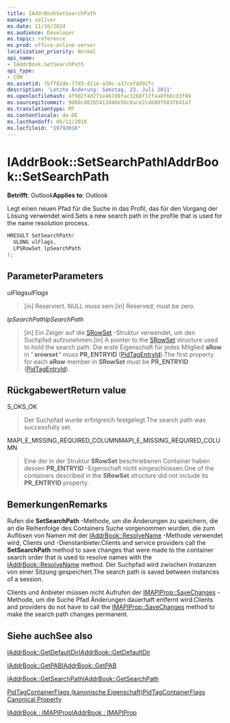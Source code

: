 ```yaml
---
title: IAddrBookSetSearchPath
manager: soliver
ms.date: 11/16/2014
ms.audience: Developer
ms.topic: reference
ms.prod: office-online-server
localization_priority: Normal
api_name:
- IAddrBook.SetSearchPath
api_type:
- COM
ms.assetid: fbff82de-77d3-411e-a30c-a37cefdd92fc
description: 'Letzte Änderung: Samstag, 23. Juli 2011'
ms.openlocfilehash: 4f9d2f4d271e467d8fac32b8f17faa8f66cd3f99
ms.sourcegitcommit: 9d60cd82b5413446e5bc8ace2cd689f683fb41a7
ms.translationtype: MT
ms.contentlocale: de-DE
ms.lasthandoff: 06/11/2018
ms.locfileid: "19792018"
---
```

# <a name="iaddrbooksetsearchpath"></a><span data-ttu-id="33d39-103">IAddrBook::SetSearchPath</span><span class="sxs-lookup"><span data-stu-id="33d39-103">IAddrBook::SetSearchPath</span></span>

  
  
<span data-ttu-id="33d39-104">**Betrifft**: Outlook</span><span class="sxs-lookup"><span data-stu-id="33d39-104">**Applies to**: Outlook</span></span> 
  
<span data-ttu-id="33d39-105">Legt einen neuen Pfad für die Suche in das Profil, das für den Vorgang der Lösung verwendet wird.</span><span class="sxs-lookup"><span data-stu-id="33d39-105">Sets a new search path in the profile that is used for the name resolution process.</span></span> 
  
```cpp
HRESULT SetSearchPath(
  ULONG ulFlags,
  LPSRowSet lpSearchPath
);
```

## <a name="parameters"></a><span data-ttu-id="33d39-106">Parameter</span><span class="sxs-lookup"><span data-stu-id="33d39-106">Parameters</span></span>

 <span data-ttu-id="33d39-107">_ulFlags_</span><span class="sxs-lookup"><span data-stu-id="33d39-107">_ulFlags_</span></span>
  
> <span data-ttu-id="33d39-108">[in] Reserviert. NULL muss sein.</span><span class="sxs-lookup"><span data-stu-id="33d39-108">[in] Reserved; must be zero.</span></span>
    
 <span data-ttu-id="33d39-109">_lpSearchPath_</span><span class="sxs-lookup"><span data-stu-id="33d39-109">_lpSearchPath_</span></span>
  
> <span data-ttu-id="33d39-110">[in] Ein Zeiger auf die [SRowSet](srowset.md) -Struktur verwendet, um den Suchpfad aufzunehmen.</span><span class="sxs-lookup"><span data-stu-id="33d39-110">[in] A pointer to the [SRowSet](srowset.md) structure used to hold the search path.</span></span> <span data-ttu-id="33d39-111">Die erste Eigenschaft für jedes Mitglied **aRow** in **' srowset '** muss **PR_ENTRYID** ([PidTagEntryId](pidtagentryid-canonical-property.md)).</span><span class="sxs-lookup"><span data-stu-id="33d39-111">The first property for each **aRow** member in **SRowSet** must be **PR_ENTRYID** ([PidTagEntryId](pidtagentryid-canonical-property.md)).</span></span>
    
## <a name="return-value"></a><span data-ttu-id="33d39-112">Rückgabewert</span><span class="sxs-lookup"><span data-stu-id="33d39-112">Return value</span></span>

<span data-ttu-id="33d39-113">S_OK</span><span class="sxs-lookup"><span data-stu-id="33d39-113">S_OK</span></span> 
  
> <span data-ttu-id="33d39-114">Der Suchpfad wurde erfolgreich festgelegt.</span><span class="sxs-lookup"><span data-stu-id="33d39-114">The search path was successfully set.</span></span>
    
<span data-ttu-id="33d39-115">MAPI_E_MISSING_REQUIRED_COLUMN</span><span class="sxs-lookup"><span data-stu-id="33d39-115">MAPI_E_MISSING_REQUIRED_COLUMN</span></span> 
  
> <span data-ttu-id="33d39-116">Eine der in der Struktur **SRowSet** beschriebenen Container haben dessen **PR_ENTRYID** -Eigenschaft nicht eingeschlossen.</span><span class="sxs-lookup"><span data-stu-id="33d39-116">One of the containers described in the **SRowSet** structure did not include its **PR_ENTRYID** property.</span></span> 
    
## <a name="remarks"></a><span data-ttu-id="33d39-117">Bemerkungen</span><span class="sxs-lookup"><span data-stu-id="33d39-117">Remarks</span></span>

<span data-ttu-id="33d39-118">Rufen die **SetSearchPath** -Methode, um die Änderungen zu speichern, die an die Reihenfolge des Containers Suche vorgenommen wurden, die zum Auflösen von Namen mit der [IAddrBook::ResolveName](iaddrbook-resolvename.md) -Methode verwendet wird, Clients und -Dienstanbieter.</span><span class="sxs-lookup"><span data-stu-id="33d39-118">Clients and service providers call the **SetSearchPath** method to save changes that were made to the container search order that is used to resolve names with the [IAddrBook::ResolveName](iaddrbook-resolvename.md) method.</span></span> <span data-ttu-id="33d39-119">Der Suchpfad wird zwischen Instanzen von einer Sitzung gespeichert.</span><span class="sxs-lookup"><span data-stu-id="33d39-119">The search path is saved between instances of a session.</span></span> 
  
<span data-ttu-id="33d39-120">Clients und Anbieter müssen nicht Aufrufen der [IMAPIProp::SaveChanges](imapiprop-savechanges.md) -Methode, um die Suche Pfad Änderungen dauerhaft entfernt wird.</span><span class="sxs-lookup"><span data-stu-id="33d39-120">Clients and providers do not have to call the [IMAPIProp::SaveChanges](imapiprop-savechanges.md) method to make the search path changes permanent.</span></span> 
  
## <a name="see-also"></a><span data-ttu-id="33d39-121">Siehe auch</span><span class="sxs-lookup"><span data-stu-id="33d39-121">See also</span></span>



[<span data-ttu-id="33d39-122">IAddrBook::GetDefaultDir</span><span class="sxs-lookup"><span data-stu-id="33d39-122">IAddrBook::GetDefaultDir</span></span>](iaddrbook-getdefaultdir.md)
  
[<span data-ttu-id="33d39-123">IAddrBook::GetPAB</span><span class="sxs-lookup"><span data-stu-id="33d39-123">IAddrBook::GetPAB</span></span>](iaddrbook-getpab.md)
  
[<span data-ttu-id="33d39-124">IAddrBook::GetSearchPath</span><span class="sxs-lookup"><span data-stu-id="33d39-124">IAddrBook::GetSearchPath</span></span>](iaddrbook-getsearchpath.md)
  
[<span data-ttu-id="33d39-125">PidTagContainerFlags (kanonische Eigenschaft)</span><span class="sxs-lookup"><span data-stu-id="33d39-125">PidTagContainerFlags Canonical Property</span></span>](pidtagcontainerflags-canonical-property.md)
  
[<span data-ttu-id="33d39-126">IAddrBook : IMAPIProp</span><span class="sxs-lookup"><span data-stu-id="33d39-126">IAddrBook : IMAPIProp</span></span>](iaddrbookimapiprop.md)

